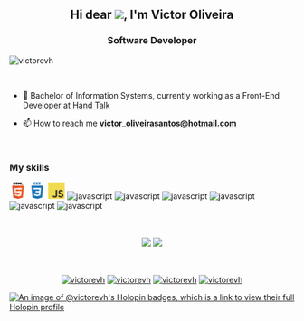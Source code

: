 <h2 align="center">Hi dear <img src="https://raw.githubusercontent.com/kaueMarques/kaueMarques/master/hi.gif" width="30px">, I'm Victor Oliveira</h2>
<h3 align="center">Software Developer</h3>
<p align="left"> <img src="https://komarev.com/ghpvc/?username=victorevh" alt="victorevh" /> </p>

<br>

- 🔭 Bachelor of Information Systems, currently working as a Front-End Developer at [Hand Talk](https://handtalk.me)


- 📫 How to reach me **victor_oliveirasantos@hotmail.com**

<br>

<h3>My skills</h3>

<div align="left">
<img src="https://raw.githubusercontent.com/devicons/devicon/master/icons/html5/html5-original-wordmark.svg" alt="html5"  width="30" height="30"/>
<img src="https://raw.githubusercontent.com/devicons/devicon/master/icons/css3/css3-plain-wordmark.svg" alt="css3"  width="30" height="30"/>
<img src="https://raw.githubusercontent.com/devicons/devicon/master/icons/javascript/javascript-original.svg" alt="javascript" width="30" height="30"/>
<img src="https://cdn.jsdelivr.net/gh/devicons/devicon/icons/react/react-original-wordmark.svg" alt="javascript" width="30" height="30"/>
<img src="https://cdn.jsdelivr.net/gh/devicons/devicon/icons/nodejs/nodejs-plain-wordmark.svg" alt="javascript" width="30" height="30"/>
<img src="https://cdn.jsdelivr.net/gh/devicons/devicon/icons/typescript/typescript-original.svg" alt="javascript" width="30" height="30"/>
<img src="https://cdn.jsdelivr.net/gh/devicons/devicon/icons/googlecloud/googlecloud-original-wordmark.svg" alt="javascript" width="30" height="30"/>
<img src="https://cdn.jsdelivr.net/gh/devicons/devicon/icons/firebase/firebase-plain-wordmark.svg" alt="javascript" width="30" height="30"/>
<img src="https://cdn.jsdelivr.net/gh/devicons/devicon/icons/git/git-original.svg" alt="javascript" width="30" height="30"/>
</div>
<br>



  <br>

  
<p align="center">
  <a href="https://github.com/victorevh" style="text-decoration:none">
    <img height="160em" src="https://github-readme-stats.vercel.app/api?username=victorevh&show_icons=true&theme=midnight-purple"/></a>
  <a href="https://github.com/victorevh" style="text-decoration:none">
    <img height="160em" src="https://github-readme-stats.vercel.app/api/top-langs/?username=victorevh&layout=compact&langs_count=16&theme=midnight-purple"/></a>
</p>

<br>

<p align="center">
<a href="https://twitter.com/victorevh" target="blank"><img align="center" src="https://cdn.jsdelivr.net/gh/devicons/devicon/icons/twitter/twitter-original.svg" alt="victorevh" height="20" width="20" /></a>
<a href="https://linkedin.com/in/victor-oliveira-santos-b10bb81ab" target="blank"><img align="center" src="https://cdn.jsdelivr.net/gh/devicons/devicon/icons/linkedin/linkedin-original.svg" alt="victorevh" height="20" width="20" /></a>
<a href="https://fb.com/victor.oliveirasantos" target="blank"><img align="center" src="https://cdn.jsdelivr.net/gh/devicons/devicon/icons/facebook/facebook-original.svg" alt="victorevh" height="20" width="20" /></a>
<a href="https://instagram.com/victorevh" target="blank"><img align="center" src="https://cdn.jsdelivr.net/npm/simple-icons@3.0.1/icons/instagram.svg" alt="victorevh" height="20" width="20" /></a>
</p>

[![An image of @victorevh's Holopin badges, which is a link to view their full Holopin profile](https://holopin.me/victorevh)](https://holopin.io/@victorevh)
